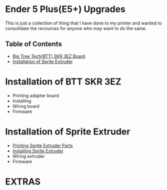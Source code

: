 # Ender 5 Plus(E5+) Upgrades

This is just a collection of thing that I have done to my printer and wanted to consolidate the recources for anyone who may want to do the same. 


## Table of Contents

 * [Big Tree Tech(BTT) SKR 3EZ Board](#installation-of-btt-skr-3ez) 
 * [Installation of Sprite Extruder](#installation-of-sprite-extruder)


# Installation of BTT SKR 3EZ

* Printing adapter board
* Installing
* Wiring board
* Firmware

# Installation of Sprite Extruder

* [Printing Sprite Extruder Parts](Installing%20Sprite%20Extruder/Printing%20Sprite%20Extruder%20Parts.md)
* [Installing Sprite Extruder](Installing%20Sprite%20Extruder/Installing%20Sprite%20Extruder.md)
* Wiring extruder
* Firmware

# EXTRAS